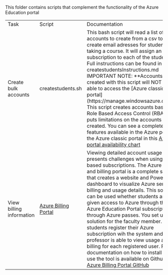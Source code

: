 This folder contains scripts that complement the functionality of the Azure Education portal
<table>
<tr>
<td>Task</td>   <td>Script</td>   <td> Documentation </td>
</tr>
<tr>
<td>Create bulk accounts </td>
<td>createstudents.sh </td>
<td>This bash script will read a list of accounts to create from a csv to bulk create email adresses for students taking a course. It will assign an Azure subscription to each of the students.
Full instructions can be found in the file createstudentsInstructions.md  
IMPORTANT NOTE:   
**Accounts created with this script will NOT be able to access the [Azure classic portal](https://manage.windowsazure.com)**   
This script creates accounts based on Role Based Access Control (RBAC) and puts limitations on the accounts created. You can see a complete list of features available in 
the Azure portal vs the Azure classic portal in this <a href="https://azure.microsoft.com/en-us/features/azure-portal/availability/">Azure portal availability chart</a> 

</td>
<tr>
<td> View billing information </td>
<td> <a href="https://github.com/Microsoft/AzureUsageAndBillingPortal">Azure Billing Portal</a> </td>
<td> Viewing detailed account usage presents challenges when using credit based subscriptions. The Azure Usage and billing portal is a complete solution that creates
a website and PowerBI dashboard to visualize Azure service billing and usage details.  This solution can be used whether students are given access to Azure through the Azure Education 
Portal subscriptions or through Azure passes. You set up the solution for the faculty member. The students register their Azure subscription wih the system and the professor is able to
view usage and billing for each registered user. Full documentation on how to install and use the tool is available on Github <a href="https://github.com/Microsoft/AzureUsageAndBillingPortal">Azure Billing Portal GitHub</a>
</tr>

</table>
